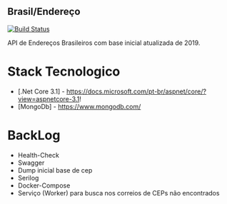 ## Brasil/Endereço

[![Build Status](https://travis-ci.org/joemccann/dillinger.svg?branch=master)](https://travis-ci.org/joemccann/dillinger)

API de Endereços Brasileiros com base inicial atualizada de 2019.

# Stack Tecnologico

* [.Net Core 3.1] - https://docs.microsoft.com/pt-br/aspnet/core/?view=aspnetcore-3.1!
* [MongoDb] - https://www.mongodb.com/

# BackLog

  - Health-Check
  - Swagger
  - Dump inicial base de cep
  - Serilog
  - Docker-Compose
  - Serviço (Worker) para busca nos correios de CEPs não encontrados
